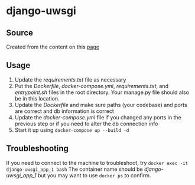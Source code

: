 # django-uwsgi
## Source
Created from the content on this [page](https://www.caktusgroup.com/blog/2017/03/14/production-ready-dockerfile-your-python-django-app/)

## Usage
1. Update the *requirements.txt* file as necessary
2. Put the *Dockerfile*, *docker-compose.yml*, *requirements.txt*, and *entrypoint.sh* files in the root directory.  Your manage.py file should also be in this location.
3. Update the *Dockerfile* and make sure paths (your codebase) and ports are correct and db information is correct
4. Update the *docker-compose.yml* file if you changed any ports in the previous step or if you need to alter the db connection info
5. Start it up using `docker-compose up --build -d`

## Troubleshooting
If you need to connect to the machine to troubleshoot, try `docker exec -it django-uwsgi_app_1 bash`  The container name should be *django-uwsgi_app_1* but you may want to use `docker ps` to confirm.



